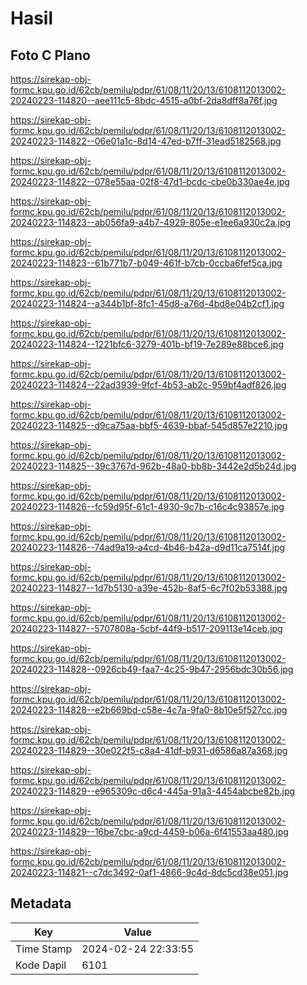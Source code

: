 # Hasil

## Foto C Plano

https://sirekap-obj-formc.kpu.go.id/62cb/pemilu/pdpr/61/08/11/20/13/6108112013002-20240223-114820--aee111c5-8bdc-4515-a0bf-2da8dff8a76f.jpg

https://sirekap-obj-formc.kpu.go.id/62cb/pemilu/pdpr/61/08/11/20/13/6108112013002-20240223-114822--06e01a1c-8d14-47ed-b7ff-31ead5182568.jpg

https://sirekap-obj-formc.kpu.go.id/62cb/pemilu/pdpr/61/08/11/20/13/6108112013002-20240223-114822--078e55aa-02f8-47d1-bcdc-cbe0b330ae4e.jpg

https://sirekap-obj-formc.kpu.go.id/62cb/pemilu/pdpr/61/08/11/20/13/6108112013002-20240223-114823--ab056fa9-a4b7-4929-805e-e1ee6a930c2a.jpg

https://sirekap-obj-formc.kpu.go.id/62cb/pemilu/pdpr/61/08/11/20/13/6108112013002-20240223-114823--61b771b7-b049-461f-b7cb-0ccba6fef5ca.jpg

https://sirekap-obj-formc.kpu.go.id/62cb/pemilu/pdpr/61/08/11/20/13/6108112013002-20240223-114824--a344b1bf-8fc1-45d8-a76d-4bd8e04b2cf1.jpg

https://sirekap-obj-formc.kpu.go.id/62cb/pemilu/pdpr/61/08/11/20/13/6108112013002-20240223-114824--1221bfc6-3279-401b-bf19-7e289e88bce6.jpg

https://sirekap-obj-formc.kpu.go.id/62cb/pemilu/pdpr/61/08/11/20/13/6108112013002-20240223-114824--22ad3939-9fcf-4b53-ab2c-959bf4adf826.jpg

https://sirekap-obj-formc.kpu.go.id/62cb/pemilu/pdpr/61/08/11/20/13/6108112013002-20240223-114825--d9ca75aa-bbf5-4639-bbaf-545d857e2210.jpg

https://sirekap-obj-formc.kpu.go.id/62cb/pemilu/pdpr/61/08/11/20/13/6108112013002-20240223-114825--39c3767d-962b-48a0-bb8b-3442e2d5b24d.jpg

https://sirekap-obj-formc.kpu.go.id/62cb/pemilu/pdpr/61/08/11/20/13/6108112013002-20240223-114826--fc59d95f-61c1-4930-9c7b-c16c4c93857e.jpg

https://sirekap-obj-formc.kpu.go.id/62cb/pemilu/pdpr/61/08/11/20/13/6108112013002-20240223-114826--74ad9a19-a4cd-4b46-b42a-d9d11ca7514f.jpg

https://sirekap-obj-formc.kpu.go.id/62cb/pemilu/pdpr/61/08/11/20/13/6108112013002-20240223-114827--1d7b5130-a39e-452b-8af5-6c7f02b53388.jpg

https://sirekap-obj-formc.kpu.go.id/62cb/pemilu/pdpr/61/08/11/20/13/6108112013002-20240223-114827--5707808a-5cbf-44f9-b517-209113e14ceb.jpg

https://sirekap-obj-formc.kpu.go.id/62cb/pemilu/pdpr/61/08/11/20/13/6108112013002-20240223-114828--0926cb49-faa7-4c25-9b47-2956bdc30b56.jpg

https://sirekap-obj-formc.kpu.go.id/62cb/pemilu/pdpr/61/08/11/20/13/6108112013002-20240223-114828--e2b669bd-c58e-4c7a-9fa0-8b10e5f527cc.jpg

https://sirekap-obj-formc.kpu.go.id/62cb/pemilu/pdpr/61/08/11/20/13/6108112013002-20240223-114829--30e022f5-c8a4-41df-b931-d6586a87a368.jpg

https://sirekap-obj-formc.kpu.go.id/62cb/pemilu/pdpr/61/08/11/20/13/6108112013002-20240223-114829--e965309c-d6c4-445a-91a3-4454abcbe82b.jpg

https://sirekap-obj-formc.kpu.go.id/62cb/pemilu/pdpr/61/08/11/20/13/6108112013002-20240223-114829--16be7cbc-a9cd-4459-b06a-6f41553aa480.jpg

https://sirekap-obj-formc.kpu.go.id/62cb/pemilu/pdpr/61/08/11/20/13/6108112013002-20240223-114821--c7dc3492-0af1-4866-9c4d-8dc5cd38e051.jpg


## Metadata

| Key        | Value               |
| ---------- | ------------------- |
| Time Stamp | 2024-02-24 22:33:55 |
| Kode Dapil | 6101                |



